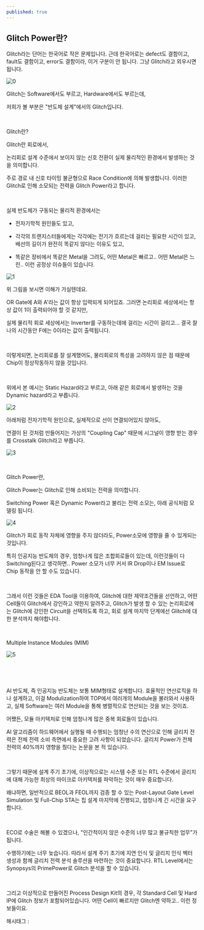 ```yaml
---
published: true
---
```

## Glitch Power란?

Glitch라는 단어는 한국어로 작은 문제입니다. 근데 한국어로는 defect도 결함이고, fault도 결함이고, error도 결함이라, 이거 구분이 안 됩니다. 그냥 Glitch라고 외우시면 됩니다.

![0](/asset/img/223396147476/0.png)

Glitch는 Software에서도 부르고, Hardware에서도 부르는데,

저희가 볼 부분은 "반도체 설계"에서의 Glitch입니다.

​

Glitch란?

Glitch란 회로에서,

논리회로 설계 수준에서 보이지 않는 신호 전환이 실제 물리적인 환경에서 발생하는 것을 의미합니다.

주로 경로 내 신호 타이밍 불균형으로 Race Condition에 의해 발생합니다. 이러한 Glitch로 인해 소모되는 전력을 Glitch Power라고 합니다.

​

실제 반도체가 구동되는 물리적 환경에서는

- 전자기학적 원인들도 있고,

- 각각의 트랜지스터들에게는 각각에는 전기가 흐르는데  걸리는 필요한 시간이 있고, 배선의 길이가 완전히 똑같지 않다는 이유도 있고,

- 똑같은 장비에서 똑같은 Metal을 그려도, 어떤 Metal은 빠르고.. 어떤 Metal은 느린.. 이런 공정상 이슈들이 있습니다.

![1](/asset/img/223396147476/1.png)

위 그림을 보시면 이해가 가실텐데요.

OR Gate에 A와 A'라는 값이 항상 입력되게 되어있죠. 그러면 논리회로 세상에서는 항상 값이 1이 출력되어야 할 것 같지만,

실제 물리적 회로 세상에서는 Inverter를 구동하는데에 걸리는 시간이 걸리고... 결국 찰나의 시간동안 F에는 0이라는 값이 출력됩니다.

​

이렇게되면, 논리회로를 잘 설계했어도, 물리회로의 특성을 고려하지 않은 점 때문에 Chip이 정상작동하지 않을 것입니다.

​

위에서 본 예시는 Static Hazard라고 부르고, 아래 같은 회로에서 발생하는 것을 Dynamic hazard라고 부릅니다.

![2](/asset/img/223396147476/2.png)

아래처럼 전자기학적 원인으로, 실제적으로 선이 연결되어있지 않아도,

연결이 된 것처럼 만들어지는 가상의 "Coupling Cap" 때문에 시그널이 영향 받는 경우를 Crosstalk Glitch라고 부릅니다.

![3](/asset/img/223396147476/3.png)

​

Glitch Power란,

Glitch Power는 Glitch로 인해 소비되는 전력을 의미합니다.

Switching Power 혹은 Dynamic Power라고 불리는 전력 소모는, 아래 공식처럼 모델링 됩니다.

![4](/asset/img/223396147476/4.png)

Glitch가 회로 동작 자체에 영향을 주지 않더라도, Power소모에 영향을 줄 수 있게되는 것입니다.

특히 인공지능 반도체의 경우, 엄청나게 많은 조합회로들이 있는데, 이런것들이 다 Switching된다고 생각하면.. Power 소모가 너무 커서 IR Drop이나 EM Issue로 Chip 동작을 안 할 수도 있습니다.

​

그래서 이런 것들은 EDA Tool을 이용하여, Glitch에 대한 제약조건들을 선언하고, 어떤 Cell들이 Glitch에서 강인하고 약한지 알려주고, Glitch가 발생 할 수 있는 논리회로에는 Glitch에 강인한 Circuit을 선택하도록 하고, 회로 설계 마지막 단계에선 Glitch에 대한 분석까지 해야합니다.

​

Multiple Instance Modules (MIM)

![5](/asset/img/223396147476/5.png)

​

​

AI 반도체, 즉 인공지능 반도체는 보통 MIM형태로 설계합니다. 효율적인 연산로직을 하나 설계하고, 이걸 Modulization하여 TOP에서 여러개의 Module을 불러와서 사용하고, 실제 Software는 여러 Module을 통해 병렬적으로 연산되는 것을 보는 것이죠.

어쨌든, 모듈 아키텍처로 인해 엄청나게 많은 중복 회로들이 있습니다.

AI 알고리즘이 하드웨어에서 실행될 때 수행되는 엄청난 수의 연산으로 인해 글리치 전력은 전체 전력 소비 측면에서 중요한 고려 사항이 되었습니다. 글리치 Power가 전체 전력의 40%까지 영향을 줬다는 논문을 본 적 있습니다. 

​

그렇기 때문에 설계 주기 초기에, 이상적으로는 시스템 수준 또는 RTL 수준에서 글리치에 대해 가능한 최상의 마이크로 아키텍처를 파악하는 것이 매우 중요합니다.

왜냐하면, 일반적으로 BEOL과 FEOL까지 검증 할 수 있는 Post-Layout Gate Level Simulation 및  Full-Chip STA는 칩 설계 마지막에 진행되고, 엄청나게 긴 시간을 요구합니다.

​

ECO로 수술은 해볼 수 있겠으나, "인간적이지 않은 수준의 너무 많고 불규칙한 업무"가 됩니다.

수행하기에는 너무 늦습니다. 따라서 설계 주기 초기에 지연 인식 및 글리치 인식 벡터 생성과 함께 글리치 전력 분석 솔루션을 마련하는 것이 중요합니다. RTL Level에서는 Synopsys의 PrimePower로 Glitch 분석을 할 수 있습니다.

​

그리고 이상적으로 만들어진 Process Design Kit의 경우, 각 Standard Cell 및 Hard IP에 Glitch 정보가 포함되어있습니다. 어떤 Cell이 빠르지만 Glitch엔 약하고.. 이런 정보들이요.

 해시태그 : 